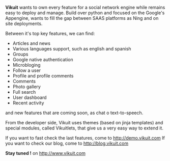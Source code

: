 **Vikuit** wants to own every feature for a social network engine while remains easy to deploy and manage. Build over python and focused on the Google's Appengine, wants to fill the gap between SAAS platforms as Ning and on site deployments.

Between it's top key features, we can find:

  * Articles and news
  * Various languages support, such as english and spanish
  * Groups
  * Google native authentication
  * Microbloging
  * Follow a user
  * Profile and profile comments
  * Comments
  * Photo gallery
  * Full search
  * User dashboard
  * Recent activity

and new features that are coming soon, as chat o text-to-speech.

From the developer side, Vikuit uses themes (based on jinja templates) and special modules, called Vikuitlets, that give us a very easy way to extend it.

If you want to fast check the last features, come to http://demo.vikuit.com
If you want to check our blog, come to http://blog.vikuit.com

**Stay tuned !** on http://www.vikuit.com
